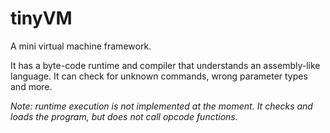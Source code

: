 # tinyVM

A mini virtual machine framework.

It has a byte-code runtime and compiler that understands an assembly-like language. It can check for unknown commands, wrong parameter types and more.

*Note: runtime execution is not implemented at the moment. It checks and loads the program, but does not call opcode functions.*
